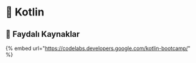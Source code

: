 # 🎃 Kotlin

## 🌟 Faydalı Kaynaklar

{% embed url="https://codelabs.developers.google.com/kotlin-bootcamp/" %}



